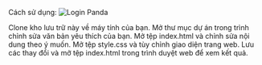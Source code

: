 

Cách sử dụng:
![Login Panda](https://github.com/nguyendinhvu5207des/LoginPanda/assets/169925218/99ffd9f0-a725-4cd1-b73a-e624eb12c3e5)

Clone kho lưu trữ này về máy tính của bạn.
Mở thư mục dự án trong trình chỉnh sửa văn bản yêu thích của bạn.
Mở tệp index.html và chỉnh sửa nội dung theo ý muốn.
Mở tệp style.css và tùy chỉnh giao diện trang web.
Lưu các thay đổi và mở tệp index.html trong trình duyệt web để xem kết quả.
